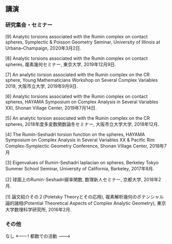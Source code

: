 ## 講演


### 研究集会・セミナー

[9] Analytic torsions associated with the Rumin complex on contact spheres, Symplectic & Poisson Geometry Seminar, University of Illinois at Urbana–Champaign, 2020年3月2日.

[8] Analytic torsions associated with the Rumin complex on contact spheres, 複素幾何セミナー, 東京大学, 2019年12月9日.

[7] An analytic torsion associated with the Rumin complex on the CR sphere, Young Mathematicians Workshop on Several Complex Variables 2019, 大阪市立大学, 2019年9月9日.

[6] Analytic torsions associated with the Rumin complex on contact spheres, HAYAMA Symposium on Complex Analysis in Several Variables XXI, Shonan Village Center, 2019年7月14日.

[5] An analytic torsion associated with the Rumin complex on the CR spheres, 2018年度多変数関数論冬セミナー, 大阪市立大学大学, 2018年12月.

[4] The Rumin-Seshadri torsion function on the spheres, HAYAMA Symposium on Complex Analysis in Several Variables XX & Pacific Rim Complex-Symplectic Geometry Conference, Shonan Village Center, 2018年7月

[3] Eigenvalues of Rumin-Seshadri laplacian on spheres, Berkeley Tokyo Summer School Seminar, University of California, Barkeley, 2017年8月.

[2] 球面上のRumin-Seshadri捩率関数, 数理新人セミナー, 京都大学, 2018年2月.

[1] 論文紹介その２(Poletsky Theoryとその応用), 複素解析幾何のポテンシャル論的諸相(Potential Theoretical Aspects of Complex Analytic Geometry), 東京大学数理科学研究所, 2016年2月.


### その他
なし
<---!
都数での活動
--->
